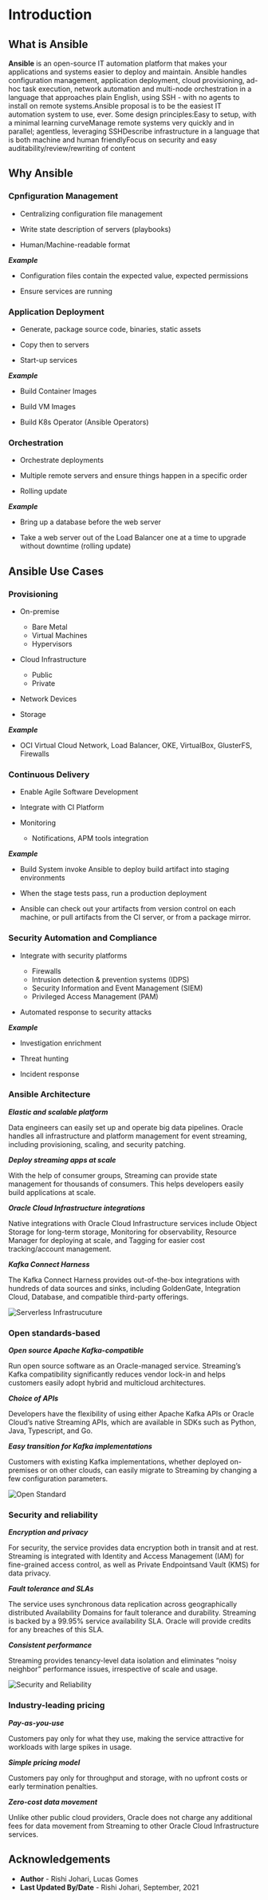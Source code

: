 # Introduction

## What is Ansible

**Ansible** is an open-source IT automation platform that makes your applications and systems easier to deploy and maintain. Ansible handles configuration management, application deployment, cloud provisioning, ad-hoc task execution, network automation and multi-node orchestration in a language that approaches plain English, using SSH - with no agents to install on remote systems.Ansible proposal is to be the easiest IT automation system to use, ever. Some design principles:Easy to setup, with a minimal learning curveManage remote systems very quickly and in parallel; agentless, leveraging SSHDescribe infrastructure in a language that is both machine and human friendlyFocus on security and easy auditability/review/rewriting of content


## Why Ansible

### Cpnfiguration Management

- Centralizing configuration file management

- Write state description of servers (playbooks)

- Human/Machine-readable format

***Example***

- Configuration files contain the expected value, expected permissions

- Ensure services are running

### Application Deployment

- Generate, package source code, binaries, static assets

- Copy then to servers

- Start-up services

***Example***

- Build Container Images

- Build VM Images

- Build K8s Operator (Ansible Operators)


### Orchestration

- Orchestrate deployments

- Multiple remote servers and ensure things happen in a specific order

- Rolling update

***Example***

- Bring up a database before the web server

- Take a web server out of the Load Balancer one at a time to upgrade without downtime (rolling update)


## Ansible Use Cases 

### Provisioning

- On-premise
  - Bare Metal
  - Virtual Machines
  - Hypervisors
  
- Cloud Infrastructure
  - Public
  - Private
  
- Network Devices

- Storage

***Example***

- OCI Virtual Cloud Network, Load Balancer, OKE, VirtualBox, GlusterFS, Firewalls

### Continuous Delivery

- Enable Agile Software Development

-  Integrate with CI Platform

- Monitoring
  - Notifications, APM tools integration

 ***Example***

 -  Build System invoke Ansible to deploy build artifact into staging environments

 - When the stage tests pass, run a production deployment

 -  Ansible can check out your artifacts from version control on each machine, or pull artifacts from the CI server, or from a package mirror.

 ### Security Automation and Compliance

 - Integrate with security platforms
   - Firewalls
   - Intrusion detection & prevention systems (IDPS)
   - Security Information and Event Management (SIEM)
   - Privileged Access Management (PAM)

 - Automated response to security attacks

 ***Example***

 - Investigation enrichment

 - Threat hunting

 - Incident response 


### Ansible Architecture




***Elastic and scalable platform***

Data engineers can easily set up and operate big data pipelines. Oracle handles all infrastructure and platform management for event streaming, including provisioning, scaling, and security patching.

 ***Deploy streaming apps at scale***

With the help of consumer groups, Streaming can provide state management for thousands of consumers. This helps developers easily build applications at scale.

***Oracle Cloud Infrastructure integrations***

Native integrations with Oracle Cloud Infrastructure services include Object Storage for long-term storage, Monitoring for observability, Resource Manager for deploying at scale, and Tagging for easier cost tracking/account management.

***Kafka Connect Harness***

The Kafka Connect Harness provides out-of-the-box integrations with hundreds of data sources and sinks, including GoldenGate, Integration Cloud, Database, and compatible third-party offerings.

![Serverless Infrastrucuture](./images/OCI-Stream1.png)



### Open standards-based


***Open source Apache Kafka-compatible***

Run open source software as an Oracle-managed service. Streaming’s Kafka compatibility significantly reduces vendor lock-in and helps customers easily adopt hybrid and multicloud architectures.

***Choice of APIs***

Developers have the flexibility of using either Apache Kafka APIs or Oracle Cloud’s native Streaming APIs, which are available in SDKs such as Python, Java, Typescript, and Go.

***Easy transition for Kafka implementations***

Customers with existing Kafka implementations, whether deployed on-premises or on other clouds, can easily migrate to Streaming by changing a few configuration parameters.


![Open Standard](./images/OCI-Stream2.png)




### Security and reliability


***Encryption and privacy***

For security, the service provides data encryption both in transit and at rest. Streaming is integrated with Identity and Access Management (IAM) for fine-grained access control, as well as Private Endpointsand Vault (KMS) for data privacy.

***Fault tolerance and SLAs***

The service uses synchronous data replication across geographically distributed Availability Domains for fault tolerance and durability. Streaming is backed by a 99.95% service availability SLA. Oracle will provide credits for any breaches of this SLA.

***Consistent performance***

Streaming provides tenancy-level data isolation and eliminates “noisy neighbor” performance issues, irrespective of scale and usage.


![Security and Reliability](./images/OCI-Stream3.png)



### Industry-leading pricing


***Pay-as-you-use***

Customers pay only for what they use, making the service attractive for workloads with large spikes in usage.

***Simple pricing model***

Customers pay only for throughput and storage, with no upfront costs or early termination penalties.

***Zero-cost data movement***

Unlike other public cloud providers, Oracle does not charge any additional fees for data movement from Streaming to other Oracle Cloud Infrastructure services.



## Acknowledgements

* **Author** - Rishi Johari, Lucas Gomes
* **Last Updated By/Date** - Rishi Johari, September, 2021
